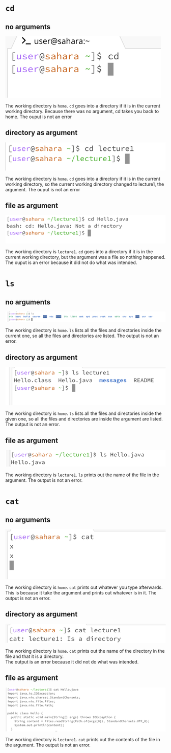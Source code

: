 # `cd`
## no arguments
![Image](lab1ss1.png)

The working directory is `home`.
`cd` goes into a directory if it is in the current working directory. Because there was no argument, cd takes you back to home.
The ouput is not an error
## directory as argument
![Image](lab1ss2.png)

The working directory is `home`.
`cd` goes into a directory if it is in the current working directory, so the current working directory changed to lecture1, the argument.
The ouput is not an error
## file as argument
![Image](lab1ss3.png)

The working directory is `lecture1`. 
`cd` goes into a directory if it is in the current working directory, but the argument was a file so nothing happened.
The ouput is an error because it did not do what was intended. 
# `ls`
## no arguments
![Image](lab1ss4.png)

The working directory is `home`.
`ls` lists all the files and directories inside the current one, so all the files and directories are listed.
The output is not an error. 
## directory as argument
![Image](lab1ss5.png)

The working directory is `home`.
`ls` lists all the files and directories inside the given one, so all the files and directories are inside the argument are listed.
The output is not an error.
## file as argument
![Image](lab1ss6.png)

The working directory is `lecture1`.
`ls` prints out the name of the file in the argument. 
The output is not an error.
# `cat`
## no arguments
![Image](lab1ss7.png)

The working directory is `home`.
`cat` prints out whatever you type afterwards. This is because it take the argument and prints out whatever is in it. 
The output is not an error.
## directory as argument
![Image](lab1ss8.png)

The working directory is `home`.
`cat` prints out the name of the directory in the file and that it is a directory.   
The output is an error because it did not do what was intended.
## file as argument
![Image](lab1ss9.png)

The working directory is `lecture1`.
`cat` prints out the contents of the file in the argument.
The output is not an error.
